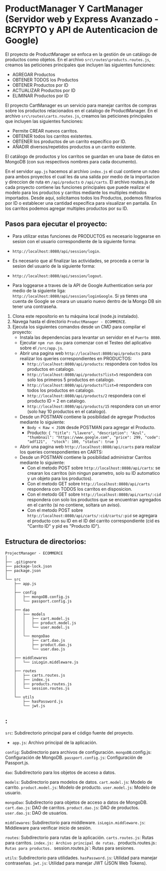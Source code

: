 # ProductManager Y CartManager (Servidor web y Express Avanzado - BCRYPTO y API de Autenticacion de Google)

El proyecto de ProductManager se enfoca en la gestión de un catálogo de productos como objetos.
En el archivo `src\routes\products.routes.js`, creamos las peticiones principales que incluyen las siguientes funciones:
  - AGREGAR Productos
  - OBTENER TODOS los Productos
  - OBTENER Productos por ID
  - ACTUALIZAR Productos por ID
  - ELIMINAR Productos por ID

El proyecto CartManager es un servicio para manejar carritos de compras sobre los productos relacionados en el catalogo de ProductManager.
En el archivo `src\routes\carts.routes.js`, creamos las peticiones principales que incluyen las siguientes funciones:
  - Permite CREAR nuevos carritos.
  - OBTENER todos los carritos existentes.
  - OBTENER los productos de un carrito específico por ID.
  - AÑADIR diversos/repetidos productos a un carrito existente.

El catálogo de productos y los carritos se guardan en una base de datos en MongoDB (con sus respectivos nombres para cada documento).

En el servidor `app.js` hacemos al archivo `index.js` el cual contiene un ruteo para ambos proyectos el cual les da una salida por medio de la importacion y direccion de ruta en `/api/products` o `/api/carts`.
El archivo routes.js de cada proyecto contiene las funciones principales que puede realizar el modelo para los productos y carritos mediante los multiples métodos importados. Desde aquí, solicitamos todos los Productos, podemos filtrarlos por ID o establecer una cantidad específica para visualizar en pantalla. En los carritos podemos agregar multiples productos por su ID.

## Pasos para ejecutar el proyecto:
- Para utilizar estas funciones de PRODUCTOS es necesario loggearse en sesion con el usuario correspondiente de la siguiente forma:
* `http://localhost:8080/api/session/login`.
- Es necesario que al finalizar las actividades, se proceda a cerrar la sesion del usuario de la siguiente forma:
* `http://localhost:8080/api/session/logout`.

* Para loggearse a traves de la API de Google Authentication seria por medio de la siguiente liga: `http://localhost:8080/api/session/loginGoogle`. Si ya tienes una cuenta de Google se creara un usuario nuevo dentro de la Mongo DB sin tener una contraseña.

1. Clona este repositorio en tu máquina local (node.js instalado).
2. Navega hasta el directorio `ProductManager - ECOMMERCE`.
3. Ejecuta los siguientes comandos desde un CMD para compilar el proyecto:
    - Instala las dependencias para levantar un servidor en el `Puerto 8080`.
    - Ejecutar `npm run dev` para comenzar con el Testeo del aplicativo sobre el `/src/app.js`.
    - Abrir una pagina web `http://localhost:8080/api/products` para realizar los queries correspondientes en PRODUCTOS:
      * `http://localhost:8080/api/products`: respondera con todos los productos en catalogo.
      * `http://localhost:8080/api/products?list=5` respondera con solo los primeros 5 productos en catalogo.
      * `http://localhost:8080/api/products?list=0` respondera con todos los productos en catalogo.
      * `http://localhost:8080/api/products/2` respondera con el producto ID = 2 en catalogo.
      * `http://localhost:8080/api/products/15` respondera con un error (solo hay 10 productos en el catalogo).
    - Desde un POSTMAN contiene la posibilidad de agregar Productos mediante lo siguiente:
      * `Body < Raw < JSON` desde POSTMAN para agregar el Producto.
      * Producto: `{
         "title": "Llavero",
         "description": "Azul",
         "thumbnail": "https://www.google.com",
         "price": 299,
         "code": "adf121", 
         "stock": 100,
         "status": true
        }`
    - Abrir una pagina web `http://localhost:8080/api/carts` para realizar los queries correspondientes en CARTS:
    - Desde un POSTMAN contiene la posibilidad administrar Carritos mediante lo siguiente:
      * Con el metodo POST sobre `http://localhost:8080/api/carts`: se crearan los carritos (sin ningun parametro, solo su ID automatico y un objeto para los productos).
      * Con el metodo GET sobre `http://localhost:8080/api/carts` respondera con TODOS los carritos en disposicion.
      * Con el metodo GET sobre `http://localhost:8080/api/carts/:cid` respondera con solo los productos que se encuentran agregados en el carrito (si no contiene, soltara un aviso).
      * Con el metodo POST sobre `http://localhost:8080/api/carts/:cid/carts/:pid` se agregara el producto con su ID en el ID del carrito correspondiente (cid es "Carrito ID" y pid es "Producto ID").
      
## Estructura de directorios:
```
ProjectManager - ECOMMERCE
│
├── .gitignore
├── package-lock.json
├── package.json
│
└── src
    ├── app.js
    │
    ├── config
    │   ├── mongoDB.config.js
    │   └── passport.config.js
    │
    ├── dao
    │   ├── models
    │   │   ├── cart.model.js
    │   │   ├── product.model.js
    │   │   └── user.model.js
    │   │
    │   └── mongoDao
    │       ├── cart.dao.js
    │       ├── product.dao.js
    │       └── user.dao.js
    │
    ├── middlewares
    │   └── isLogin.middleware.js
    │
    ├── routes
    │   ├── carts.routes.js
    │   ├── index.js
    │   ├── products.routes.js
    │   └── session.routes.js
    │
    └── utils
        ├── hasPassword.js
        └── jwt.js

```
## :
`src`: Subdirectorio principal para el código fuente del proyecto.
* `app.js`: Archivo principal de la aplicación.

`config`: Subdirectorio para archivos de configuración.
`mongoDB`.config.js: Configuración de MongoDB.
`passport.config.js`: Configuración de Passport.js.

`dao`: Subdirectorio para los objetos de acceso a datos.

`models`: Subdirectorio para modelos de datos.
`cart.model.js`: Modelo de carrito.
`product.model.js`: Modelo de producto.
`user.model.js`: Modelo de usuario.

`mongoDao`: Subdirectorio para objetos de acceso a datos de MongoDB.
`cart.dao.js`: DAO de carritos.
`product.dao.js`: DAO de productos.
`user.dao.js`: DAO de usuarios.

`middlewares`: Subdirectorio para middleware.
`isLogin.middleware.js`: Middleware para verificar inicio de sesión.

`routes`: Subdirectorio para rutas de la aplicación.
`carts.routes.js`: Rutas para carritos.
`index.js: Archivo principal de rutas.
`products.routes.js`: Rutas para productos.
`session.routes.js`: Rutas para sesiones.

`utils`: Subdirectorio para utilidades.
`hasPassword.js`: Utilidad para manejar contraseñas.
`jwt.js`: Utilidad para manejar JWT (JSON Web Tokens).
